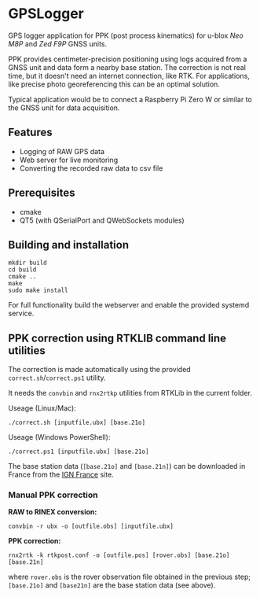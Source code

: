 # GPSLogger

GPS logger application for PPK (post process kinematics) for u-blox *Neo M8P* and *Zed F9P* GNSS units.

PPK provides centimeter-precision positioning using logs acquired from a GNSS unit and data form a nearby base station. The correction is not real time, but it doesn't need an internet connection, like RTK. For applications, like precise photo georeferencing this can be an optimal solution.

Typical application would be to connect a Raspberry Pi Zero W or similar to the GNSS unit for data acquisition.

## Features

- Logging of RAW GPS data
- Web server for live monitoring 
- Converting the recorded raw data to csv file

## Prerequisites

- cmake
- QT5 (with QSerialPort and QWebSockets modules)

## Building and installation

    mkdir build
    cd build
    cmake ..
    make
    sudo make install
    
For full functionality build the webserver and enable the provided systemd service.

## PPK correction using RTKLIB command line utilities

The correction is made automatically using the provided `correct.sh`/`correct.ps1` utility.

It needs the `convbin` and `rnx2rtkp` utilities from RTKLib in the current folder.

Useage (Linux/Mac):

    ./correct.sh [inputfile.ubx] [base.21o]

Useage (Windows PowerShell):

    ./correct.ps1 [inputfile.ubx] [base.21o]

The base station data (`[base.21o]` and `[base.21n]`) can be downloaded in France from the [IGN France](rgp.ign.fr/DONNEES/diffusion/) site.

### Manual PPK correction

**RAW to RINEX conversion:**

    convbin -r ubx -o [outfile.obs] [inputfile.ubx]

**PPK correction:**

    rnx2rtk -k rtkpost.conf -o [outfile.pos] [rover.obs] [base.21o] [base.21n]
    
where `rover.obs` is the rover observation file obtained in the previous step; `[base.21o]` and `[base21n]` are the base station data (see above).
